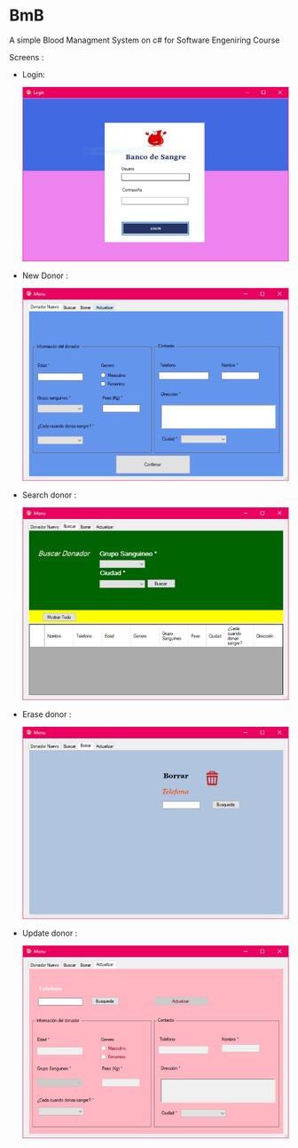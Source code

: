 # BmB

A simple Blood Managment System on c# for Software Engeniring Course

Screens :

- Login:
  
  ![Login](/ss/LoginScreen.PNG)

- New Donor :

  ![Ndonor](/ss/NewDonorScreen.PNG)
  
- Search donor :
  
  ![Sdonor](/ss/SearchDonor.PNG)
  
- Erase donor :

  ![Edonor](/ss/EraseDonor.PNG)
 
- Update donor :

  ![Edonor](/ss/UpdateScreen.PNG)

